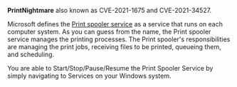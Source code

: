 
**PrintNightmare** also known as CVE-2021-1675 and CVE-2021-34527.

Microsoft defines the [Print spooler service](https://docs.microsoft.com/en-us/openspecs/windows_protocols/ms-prsod/7262f540-dd18-46a3-b645-8ea9b59753dc) as a service that runs on each computer system. As you can guess from the name, the Print spooler service manages the printing processes. The Print spooler's responsibilities are managing the print jobs, receiving files to be printed, queueing them, and scheduling.

You are able to Start/Stop/Pause/Resume the Print Spooler Service by simply navigating to Services on your Windows system.
